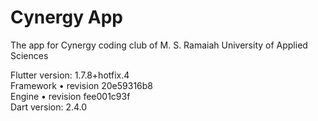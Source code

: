 # Cynergy App

The app for Cynergy coding club of M. S. Ramaiah University of Applied Sciences

Flutter version: 1.7.8+hotfix.4<br>
Framework • revision 20e59316b8<br>
Engine • revision fee001c93f<br>
Dart version: 2.4.0<br>
